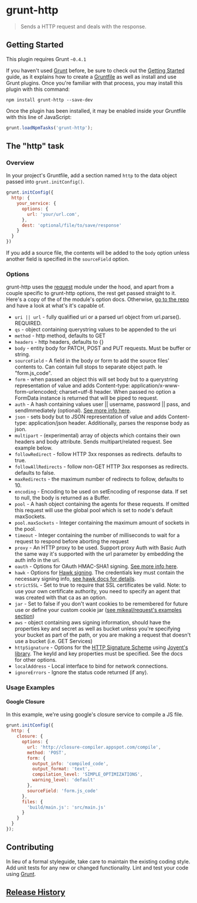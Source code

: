 # grunt-http

> Sends a HTTP request and deals with the response.

## Getting Started
This plugin requires Grunt `~0.4.1`

If you haven't used [Grunt](http://gruntjs.com/) before, be sure to check out the [Getting Started](http://gruntjs.com/getting-started) guide, as it explains how to create a [Gruntfile](http://gruntjs.com/sample-gruntfile) as well as install and use Grunt plugins. Once you're familiar with that process, you may install this plugin with this command:

```shell
npm install grunt-http --save-dev
```

Once the plugin has been installed, it may be enabled inside your Gruntfile with this line of JavaScript:

```js
grunt.loadNpmTasks('grunt-http');
```

## The "http" task

### Overview
In your project's Gruntfile, add a section named `http` to the data object passed into `grunt.initConfig()`.

```js
grunt.initConfig({
  http: {
    your_service: {
      options: {
        url: 'your/url.com',
      },
      dest: 'optional/file/to/save/response'
    }
  }
})
```

If you add a source file, the contents will be added to the `body` option unless another field is specified in the `sourceField` option.

### Options

grunt-http uses the [request](https://github.com/mikeal/request) module under the hood, and apart from a couple specific to grunt-http options, the rest get passed straight to it. Here's a copy of the of the module's option docs. Otherwise, [go to the repo](https://github.com/mikeal/request) and have a look at what's it's capable of.

- `uri || url` - fully qualified uri or a parsed url object from url.parse(). REQUIRED.
- `qs` - object containing querystring values to be appended to the uri
- `method` - http method, defaults to GET
- `headers` - http headers, defaults to {}
- `body` - entity body for PATCH, POST and PUT requests. Must be buffer or string.
- `sourceField` - A field in the body or form to add the source files' contents to. Can contain full stops to separate object path. Ie "form.js\_code".
- `form` - when passed an object this will set body but to a querystring representation of value and adds Content-type: application/x-www-form-urlencoded; charset=utf-8 header. When passed no option a FormData instance is returned that will be piped to request.
- `auth` - A hash containing values user || username, password || pass, and sendImmediately (optional). [See more info here](https://github.com/mikeal/request#http-authentication).
- `json` - sets body but to JSON representation of value and adds Content-type: application/json header. Additionally, parses the response body as json.
- `multipart` - (experimental) array of objects which contains their own headers and body attribute. Sends multipart/related request. See example below.
- `followRedirect` - follow HTTP 3xx responses as redirects. defaults to true.
- `followAllRedirects` - follow non-GET HTTP 3xx responses as redirects. defaults to false.
- `maxRedirects` - the maximum number of redirects to follow, defaults to 10.
- `encoding` - Encoding to be used on setEncoding of response data. If set to null, the body is returned as a Buffer.
- `pool` - A hash object containing the agents for these requests. If omitted this request will use the global pool which is set to node's default maxSockets.
- `pool.maxSockets` - Integer containing the maximum amount of sockets in the pool.
- `timeout` - Integer containing the number of milliseconds to wait for a request to respond before aborting the request
- `proxy` - An HTTP proxy to be used. Support proxy Auth with Basic Auth the same way it's supported with the url parameter by embedding the auth info in the uri.
- `oauth` - Options for OAuth HMAC-SHA1 signing. [See more info here](https://github.com/mikeal/request#oauth-signing).
- `hawk` - Options for [Hawk signing](https://github.com/hueniverse/hawk). The credentials key must contain the necessary signing info, [see hawk docs for details](https://github.com/hueniverse/hawk#usage-example).
- `strictSSL` - Set to true to require that SSL certificates be valid. Note: to use your own certificate authority, you need to specify an agent that was created with that ca as an option.
- `jar` - Set to false if you don't want cookies to be remembered for future use or define your custom cookie jar ([see mikeal/request's examples section](https://github.com/mikeal/request#examples))
- `aws` - object containing aws signing information, should have the properties key and secret as well as bucket unless you're specifying your bucket as part of the path, or you are making a request that doesn't use a bucket (i.e. GET Services)
- `httpSignature` - Options for the [HTTP Signature Scheme](https://github.com/joyent/node-http-signature/blob/master/http_signing.md) using [Joyent's library](https://github.com/joyent/node-http-signature). The keyId and key properties must be specified. See the docs for other options.
- `localAddress` - Local interface to bind for network connections.
- `ignoreErrors` - Ignore the status code returned (if any).

### Usage Examples

#### Google Closure
In this example, we're using google's closure service to compile a JS file.

```js
grunt.initConfig({
  http: {
    closure: {
      options: {
        url: 'http://closure-compiler.appspot.com/compile',
        method: 'POST',
        form: {
          output_info: 'compiled_code',
          output_format: 'text',
          compilation_level: 'SIMPLE_OPTIMIZATIONS',
          warning_level: 'default'
        },
        sourceField: 'form.js_code'
      },
      files: {
        'build/main.js': 'src/main.js'
      }
    }
  }
});
```

## Contributing
In lieu of a formal styleguide, take care to maintain the existing coding style. Add unit tests for any new or changed functionality. Lint and test your code using [Grunt](http://gruntjs.com/).

## [Release History](/johngeorgewright/grunt-http/releases)


